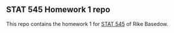## STAT 545 Homework 1 repo

This repo contains the homework 1 for [STAT 545](http://stat545.com/) of Rike Basedow.
